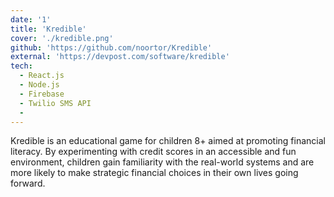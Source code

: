 ```yaml
---
date: '1'
title: 'Kredible'
cover: './kredible.png'
github: 'https://github.com/noortor/Kredible'
external: 'https://devpost.com/software/kredible'
tech:
  - React.js
  - Node.js
  - Firebase
  - Twilio SMS API
  -
---
```


Kredible is an educational game for children 8+ aimed at promoting financial literacy. By experimenting with credit scores in an accessible and fun environment, children gain familiarity with the real-world systems and are more likely to make strategic financial choices in their own lives going forward.
